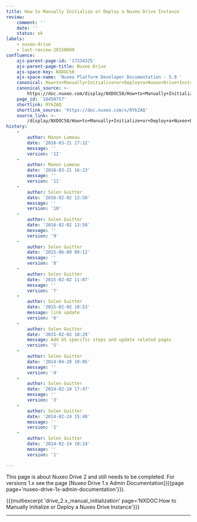 ```yaml
---
title: How to Manually Initialize or Deploy a Nuxeo Drive Instance
review:
    comment: ''
    date: ''
    status: ok
labels:
    - nuxeo-drive
    - last-review-20150609
confluence:
    ajs-parent-page-id: '17334325'
    ajs-parent-page-title: Nuxeo Drive
    ajs-space-key: NXDOC58
    ajs-space-name: 'Nuxeo Platform Developer Documentation - 5.8 '
    canonical: How+to+Manually+Initialize+or+Deploy+a+Nuxeo+Drive+Instance
    canonical_source: >-
        https://doc.nuxeo.com/display/NXDOC58/How+to+Manually+Initialize+or+Deploy+a+Nuxeo+Drive+Instance
    page_id: '18450757'
    shortlink: RYkZAQ
    shortlink_source: 'https://doc.nuxeo.com/x/RYkZAQ'
    source_link: >-
        /display/NXDOC58/How+to+Manually+Initialize+or+Deploy+a+Nuxeo+Drive+Instance
history:
    - 
        author: Manon Lumeau
        date: '2016-03-21 17:12'
        message: ''
        version: '12'
    - 
        author: Manon Lumeau
        date: '2016-03-21 16:23'
        message: ''
        version: '11'
    - 
        author: Solen Guitter
        date: '2016-02-02 13:58'
        message: ''
        version: '10'
    - 
        author: Solen Guitter
        date: '2016-02-02 13:58'
        message: ''
        version: '9'
    - 
        author: Solen Guitter
        date: '2015-06-09 09:12'
        message: ''
        version: '8'
    - 
        author: Solen Guitter
        date: '2015-02-02 11:07'
        message: ''
        version: '7'
    - 
        author: Solen Guitter
        date: '2015-02-02 10:53'
        message: link update
        version: '6'
    - 
        author: Solen Guitter
        date: '2015-02-02 10:29'
        message: Add OS specific steps and update related pages
        version: '5'
    - 
        author: Solen Guitter
        date: '2014-04-28 10:05'
        message: ''
        version: '4'
    - 
        author: Solen Guitter
        date: '2014-02-24 17:47'
        message: ''
        version: '3'
    - 
        author: Solen Guitter
        date: '2014-02-24 15:48'
        message: ''
        version: '2'
    - 
        author: Solen Guitter
        date: '2014-02-24 10:24'
        message: ''
        version: '1'

---
```

This page is about Nuxeo Drive 2 and still needs to be completed. For versions 1.x see the page [Nuxeo Drive 1.x Admin Documentation]({{page page='nuxeo-drive-1x-admin-documentation'}}).

{{{multiexcerpt 'drive_2.x_manual_initialization' page='NXDOC:How to Manually Initialize or Deploy a Nuxeo Drive Instance'}}}

* * *
